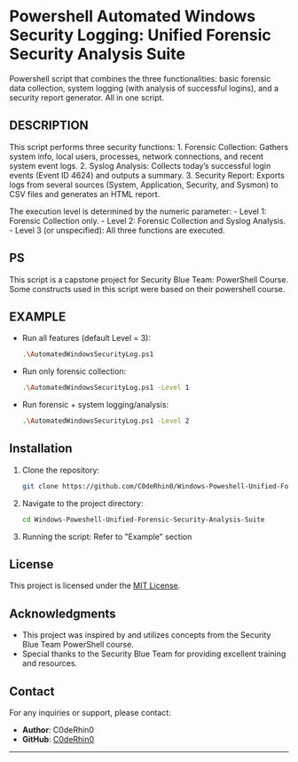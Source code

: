 # Powershell Automated Windows Security Logging: Unified Forensic Security Analysis Suite
Powershell script that combines the three functionalities: basic forensic data collection, system logging (with analysis of successful logins), and a security report generator. All in one script. 

## DESCRIPTION
  This script performs three security functions:
    1. Forensic Collection: Gathers system info, local users, processes, network connections, and recent system event logs.
    2. Syslog Analysis: Collects today’s successful login events (Event ID 4624) and outputs a summary.
    3. Security Report: Exports logs from several sources (System, Application, Security, and Sysmon) to CSV files and generates an HTML report.

  The execution level is determined by the numeric parameter:
    - Level 1: Forensic Collection only.
    - Level 2: Forensic Collection and Syslog Analysis.
    - Level 3 (or unspecified): All three functions are executed.

## PS
This script is a capstone project for Security Blue Team: PowerShell Course. Some constructs used in this script were based on their powershell course.

## EXAMPLE
- Run all features (default Level = 3):
   ```bash
   .\AutomatedWindowsSecurityLog.ps1
   ```
- Run only forensic collection:
   ```bash
   .\AutomatedWindowsSecurityLog.ps1 -Level 1
   ```
- Run forensic + system logging/analysis:
   ```bash
   .\AutomatedWindowsSecurityLog.ps1 -Level 2
   ```

## Installation
1. Clone the repository:
   ```bash
   git clone https://github.com/C0deRhin0/Windows-Poweshell-Unified-Forensic-Security-Analysis-Suite.git
   ```

2. Navigate to the project directory:
   ```bash
   cd Windows-Poweshell-Unified-Forensic-Security-Analysis-Suite
   ```

3. Running the script:
   Refer to "Example" section

## License
This project is licensed under the [MIT License](LICENSE).

## Acknowledgments

- This project was inspired by and utilizes concepts from the Security Blue Team PowerShell course.
- Special thanks to the Security Blue Team for providing excellent training and resources.

## Contact

For any inquiries or support, please contact:

- **Author**: C0deRhin0 
- **GitHub**: [C0deRhin0](https://github.com/C0deRhin0)

---

